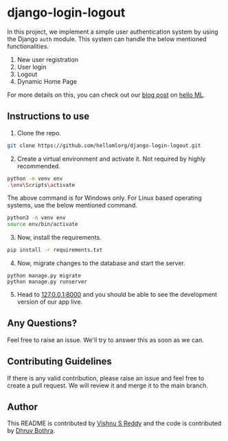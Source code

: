 # django-login-logout
In this project, we implement a simple user authentication system by using the Django ```auth``` module. This system can handle the below mentioned functionalities. 
1. New user registration
2. User login
3. Logout
4. Dynamic Home Page 

For more details on this, you can check out our [blog post](https://helloml.org/implementing-a-user-registration-system-in-django-sign-up-login-and-logout/) on [hello ML](https://helloml.org). 

## Instructions to use
1. Clone the repo. 
```bash
git clone https://github.com/hellomlorg/django-login-logout.git
```
2. Create a virtual environment and activate it. Not required by highly recommended. 
```bash
python -m venv env
.\env\Scripts\activate
```
The above command is for Windows only. For Linux based operating systems, use the below mentioned command. 
```bash
python3 -m venv env
source env/bin/activate
```
3. Now, install the requirements. 
```bash
pip install -r requirements.txt
```
4. Now, migrate changes to the database and start the server. 
```
python manage.py migrate
python manage.py runserver
```
5. Head to [127.0.0.1:8000](http://127.0.0.1:8000/) and you should be able to see the development version of our app live. 

## Any Questions?
Feel free to raise an issue. We'll try to answer this as soon as we can. 

## Contributing Guidelines
If there is any valid contribution, please raise an issue and feel free to create a pull request. We will review it and merge it to the main branch. 

## Author
This README is contributed by [Vishnu S Reddy](https://helloml.org/author/vishnusreddy007/) and the code is contributed by [Dhruv Bothra](https://helloml.org/author/dhruvbothra/). 
